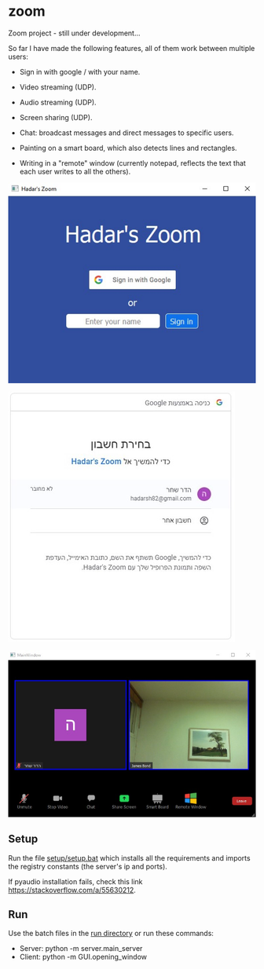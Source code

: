 # zoom
Zoom project - still under development...

So far I have made the following features, all of them work between multiple users:
- Sign in with google / with your name.

- Video streaming (UDP).
- Audio streaming (UDP).
- Screen sharing  (UDP).

- Chat: broadcast messages and direct messages to specific users.
- Painting on a smart board, which also detects lines and rectangles.
- Writing in a "remote" window (currently notepad, reflects the text that each user writes to all the others).

![alt text](screenshots/opening_window.jpg?raw=true)

![alt text](screenshots/google_login.jpg?raw=true)

![alt text](screenshots/two_users.jpg?raw=true)

## Setup
Run the file [setup/setup.bat](setup/setup.bat) which installs all the requirements and 
imports the registry constants (the server's ip and ports).

If pyaudio installation fails, check this link https://stackoverflow.com/a/55630212.

## Run
Use the batch files in the [run directory](run) or run these commands: 
- Server: python -m server.main_server
- Client: python -m GUI.opening_window